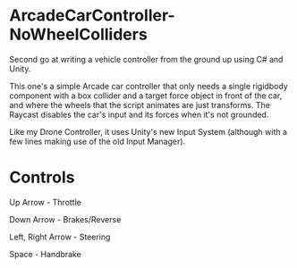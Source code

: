 # ArcadeCarController-NoWheelColliders
Second go at writing a vehicle controller from the ground up using C# and Unity.

This one's a simple Arcade car controller that only needs a single rigidbody component with a box collider and a target force object in front of the car, and where the wheels that the script animates are just transforms. The Raycast disables the car's input and its forces when it's not grounded.

Like my Drone Controller, it uses Unity's new Input System (although with a few lines making use of the old Input Manager).

# Controls

Up Arrow - Throttle

Down Arrow - Brakes/Reverse

Left, Right Arrow - Steering

Space - Handbrake
